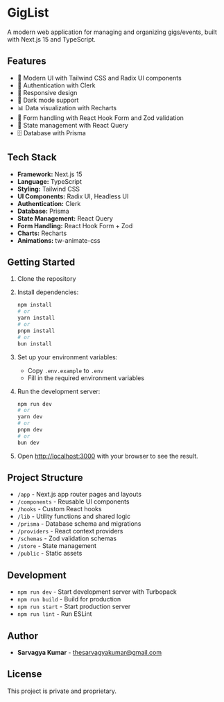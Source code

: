 # GigList

A modern web application for managing and organizing gigs/events, built with Next.js 15 and TypeScript.

## Features

- 🎨 Modern UI with Tailwind CSS and Radix UI components
- 🔐 Authentication with Clerk
- 📱 Responsive design
- 🌙 Dark mode support
- 📊 Data visualization with Recharts
- 🎯 Form handling with React Hook Form and Zod validation
- 🔄 State management with React Query
- 🗄️ Database with Prisma

## Tech Stack

- **Framework:** Next.js 15
- **Language:** TypeScript
- **Styling:** Tailwind CSS
- **UI Components:** Radix UI, Headless UI
- **Authentication:** Clerk
- **Database:** Prisma
- **State Management:** React Query
- **Form Handling:** React Hook Form + Zod
- **Charts:** Recharts
- **Animations:** tw-animate-css

## Getting Started

1. Clone the repository
2. Install dependencies:
   ```bash
   npm install
   # or
   yarn install
   # or
   pnpm install
   # or
   bun install
   ```

3. Set up your environment variables:
   - Copy `.env.example` to `.env`
   - Fill in the required environment variables

4. Run the development server:
   ```bash
   npm run dev
   # or
   yarn dev
   # or
   pnpm dev
   # or
   bun dev
   ```

5. Open [http://localhost:3000](http://localhost:3000) with your browser to see the result.

## Project Structure

- `/app` - Next.js app router pages and layouts
- `/components` - Reusable UI components
- `/hooks` - Custom React hooks
- `/lib` - Utility functions and shared logic
- `/prisma` - Database schema and migrations
- `/providers` - React context providers
- `/schemas` - Zod validation schemas
- `/store` - State management
- `/public` - Static assets

## Development

- `npm run dev` - Start development server with Turbopack
- `npm run build` - Build for production
- `npm run start` - Start production server
- `npm run lint` - Run ESLint

## Author

- **Sarvagya Kumar** - [thesarvagyakumar@gmail.com](mailto:thesarvagyakumar@gmail.com)

## License

This project is private and proprietary.
